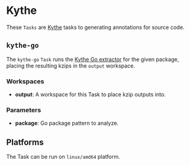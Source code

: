 # Kythe

These `Tasks` are [Kythe](https://kythe.io) tasks to generating annotations for
source code.

## `kythe-go`

The `kythe-go` `Task` runs the
[Kythe Go extractor](https://github.com/kythe/kythe/tree/master/kythe/go/extractors/cmd/gotool)
for the given package, placing the resulting kzips in the `output` workspace.

### Workspaces

- **output**: A workspace for this Task to place kzip outputs into.

### Parameters

- **package**: Go package pattern to analyze.

## Platforms

The Task can be run on `linux/amd64` platform.

